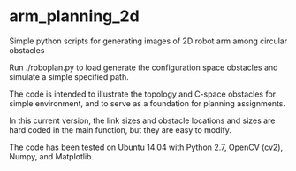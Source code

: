 # arm_planning_2d
Simple python scripts for generating images of 2D robot arm among circular obstacles

Run ./roboplan.py to load generate the configuration space obstacles and simulate a simple specified path.

The code is intended to illustrate the topology and C-space obstacles for simple environment, and to serve as a foundation for planning assignments.

In this current version, the link sizes and obstacle locations and sizes are hard coded in the main function, but they are easy to modify.

The code has been tested on Ubuntu 14.04 with Python 2.7, OpenCV (cv2), Numpy, and Matplotlib.
